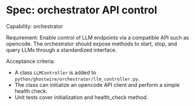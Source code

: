 # Spec: orchestrator API control

Capability: orchestrator

Requirement: Enable control of LLM endpoints via a compatible API such as opencode. The orchestrator should expose methods to start, stop, and query LLMs through a standardized interface.

Acceptance criteria:

- A class `LLMController` is added to `python/ghostwire/orchestrator/llm_controller.py`.
- The class can initialize an opencode API client and perform a simple health check.
- Unit tests cover initialization and health_check method.

